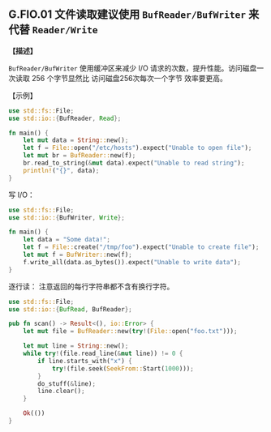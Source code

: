 ## G.FIO.01  文件读取建议使用 `BufReader/BufWriter` 来代替 `Reader/Write`

**【描述】**

`BufReader/BufWriter` 使用缓冲区来减少 I/O 请求的次数，提升性能。访问磁盘一次读取 256 个字节显然比 访问磁盘256次每次一个字节 效率要更高。

【示例】

```rust
use std::fs::File;
use std::io::{BufReader, Read};

fn main() {
    let mut data = String::new();
    let f = File::open("/etc/hosts").expect("Unable to open file");
    let mut br = BufReader::new(f);
    br.read_to_string(&mut data).expect("Unable to read string");
    println!("{}", data);
}
```

写 I/O：

```rust
use std::fs::File;
use std::io::{BufWriter, Write};

fn main() {
    let data = "Some data!";
    let f = File::create("/tmp/foo").expect("Unable to create file");
    let mut f = BufWriter::new(f);
    f.write_all(data.as_bytes()).expect("Unable to write data");
}
```

 逐行读： 注意返回的每行字符串都不含有换行字符。

```rust
use std::fs::File;
use std::io::{BufRead, BufReader};

pub fn scan() -> Result<(), io::Error> {
    let mut file = BufReader::new(try!(File::open("foo.txt")));

    let mut line = String::new();
    while try!(file.read_line(&mut line)) != 0 {
        if line.starts_with("x") {
            try!(file.seek(SeekFrom::Start(1000)));
        }
        do_stuff(&line);
        line.clear();
    }

    Ok(())
}
```
